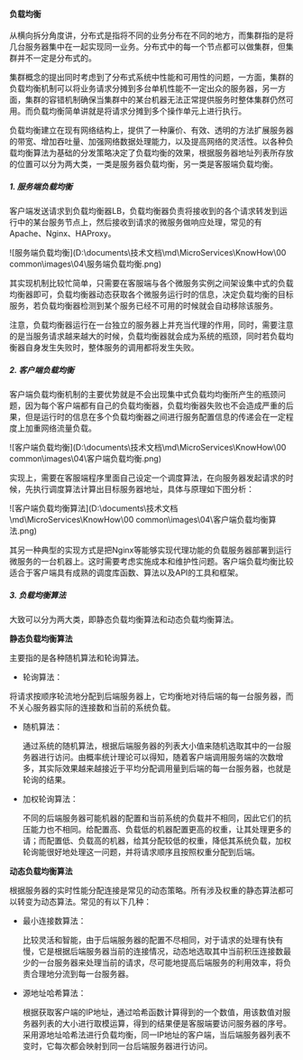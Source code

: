 #### 负载均衡

从横向拆分角度讲，分布式是指将不同的业务分布在不同的地方，而集群指的是将几台服务器集中在一起实现同一业务。分布式中的每一个节点都可以做集群，但集群并不一定是分布式的。

集群概念的提出同时考虑到了分布式系统中性能和可用性的问题，一方面，集群的负载均衡机制可以将业务请求分摊到多台单机性能不一定出众的服务器，另一方面，集群的容错机制确保当集群中的某台机器无法正常提供服务时整体集群仍然可用。而负载均衡简单讲就是将请求分摊到多个操作单元上进行执行。

负载均衡建立在现有网络结构上，提供了一种廉价、有效、透明的方法扩展服务器的带宽、增加吞吐量、加强网络数据处理能力，以及提高网络的灵活性。以各种负载均衡算法为基础的分发策略决定了负载均衡的效果，根据服务器地址列表所存放的位置可以分为两大类，一类是服务器负载均衡，另一类是客服端负载均衡。

##### 1. 服务端负载均衡

客户端发送请求到负载均衡器LB，负载均衡器负责将接收到的各个请求转发到运行中的某台服务节点上，然后接收到请求的微服务做响应处理，常见的有Apache、Nginx、HAProxy。

![服务端负载均衡](D:\documents\技术文档\md\MicroServices\KnowHow\00 common\images\04\服务端负载均衡.png)

其实现机制比较忙简单，只需要在客服端与各个微服务实例之间架设集中式的负载均衡器即可，负载均衡器动态获取各个微服务运行时的信息，决定负载均衡的目标服务，若负载均衡器检测到某个服务已经不可用的时候就会自动移除该服务。

注意，负载均衡器运行在一台独立的服务器上并充当代理的作用，同时，需要注意的是当服务请求越来越大的时候，负载均衡器就会成为系统的瓶颈，同时若负载均衡器自身发生失败时，整体服务的调用都将发生失败。

##### 2. 客户端负载均衡

客户端负载均衡机制的主要优势就是不会出现集中式负载均均衡所产生的瓶颈问题，因为每个客户端都有自己的负载均衡器，负载均衡器失败也不会造成严重的后果，但是运行时的信息在多个负载均衡器之间进行服务配置信息的传递会在一定程度上加重网络流量负载。  

![客户端负载均衡](D:\documents\技术文档\md\MicroServices\KnowHow\00 common\images\04\客户端负载均衡.png)

实现上，需要在客服端程序里面自己设定一个调度算法，在向服务器发起请求的时候，先执行调度算法计算出目标服务器地址，具体与原理如下图分析：

![客户端负载均衡算法](D:\documents\技术文档\md\MicroServices\KnowHow\00 common\images\04\客户端负载均衡算法.png)

其另一种典型的实现方式是把Nginx等能够实现代理功能的负载服务器部署到运行微服务的一台机器上。这时需要考虑实施成本和维护性问题。客户端负载均衡比较适合于客户端具有成熟的调度库函数、算法以及API的工具和框架。

##### 3. 负载均衡算法

大致可以分为两大类，即静态负载均衡算法和动态负载均衡算法。

**静态负载均衡算法**

主要指的是各种随机算法和轮询算法。

- 轮询算法：

将请求按顺序轮流地分配到后端服务器上，它均衡地对待后端的每一台服务器，而不关心服务器实际的连接数和当前的系统负载。

- 随机算法：

  通过系统的随机算法，根据后端服务器的列表大小值来随机选取其中的一台服务器进行访问。由概率统计理论可以得知，随着客户端调用服务端的次数增多，其实际效果越来越接近于平均分配调用量到后端的每一台服务器，也就是轮询的结果。

- 加权轮询算法：

  不同的后端服务器可能机器的配置和当前系统的负载并不相同，因此它们的抗压能力也不相同。给配置高、负载低的机器配置更高的权重，让其处理更多的请；而配置低、负载高的机器，给其分配较低的权重，降低其系统负载，加权轮询能很好地处理这一问题，并将请求顺序且按照权重分配到后端。

**动态负载均衡算法**

根据服务器的实时性能分配连接是常见的动态策略。所有涉及权重的静态算法都可以转变为动态算法。常见的有以下几种：

- 最小连接数算法：

  比较灵活和智能，由于后端服务器的配置不尽相同，对于请求的处理有快有慢，它是根据后端服务器当前的连接情况，动态地选取其中当前积压连接数最少的一台服务器来处理当前的请求，尽可能地提高后端服务的利用效率，将负责合理地分流到每一台服务器。

- 源地址哈希算法：

  根据获取客户端的IP地址，通过哈希函数计算得到的一个数值，用该数值对服务器列表的大小进行取模运算，得到的结果便是客服端要访问服务器的序号。采用源地址哈希法进行负载均衡，同一IP地址的客户端，当后端服务器列表不变时，它每次都会映射到同一台后端服务器进行访问。